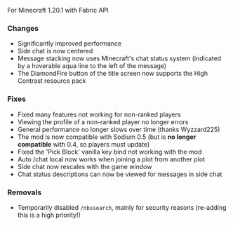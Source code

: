 For Minecraft 1.20.1 with Fabric API

### Changes

- Significantly improved performance
- Side chat is now centered
- Message stacking now uses Minecraft's chat status system
(indicated by a hoverable aqua line to the left of the message)
- The DiamondFire button of the title screen now supports the High Contrast resource pack

### Fixes

- Fixed many features not working for non-ranked players
- Viewing the profile of a non-ranked player no longer errors
- General performance no longer slows over time (thanks Wyzzard225)
- The mod is now compatible with Sodium 0.5 (but is __no longer compatible__ with 0.4, so players must update)
- Fixed the 'Pick Block' vanilla key bind not working with the mod
- Auto /chat local now works when joining a plot from another plot
- Side chat now rescales with the game window
- Chat status descriptions can now be viewed for messages in side chat

### Removals
- Temporarily disabled `/nbssearch`, mainly for security reasons (re-adding this is a high priority!)